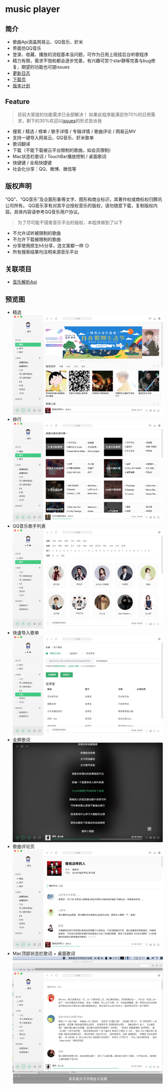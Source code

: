 # music player

## 简介
- 歌曲Api涵盖网易云、QQ音乐、虾米
- 界面仿QQ音乐
- 登录、收藏、播放的流程基本没问题，可作为日用上班挂后台听歌程序
- 精力有限，需求不饱和都会逐步完善，有兴趣可赏个star静等完善与bug修复，期望的功能也可提issues
- [更新日志](https://github.com/Hxiaodou/music/blob/master/CHANGELOG.md)
- [下载页](https://github.com/Hxiaodou/music/releases) 
- [版本计划](https://github.com/Hxiaodou/music/projects)

## Feature
> 目前大家提的功能需求已全部解决！
> 如果此程序能满足你70%的日用需求，剩下的30%欢迎以[issues](https://github.com/Hxiaodou/music/issues)的形式告诉我
- 搜索 / 精选 / 榜单 / 歌手详情 / 专辑详情 / 歌曲评论 / 网易云MV
- 支持一键导入网易云、QQ音乐、虾米歌单
- 歌词翻译
- 下载（不能下载被云平台限制的歌曲，如会员限制）
- Mac状态栏歌词 / TouchBar播放控制 / 桌面歌词
- 快键键 / 全局快捷键
- 社会化分享：QQ、微博、微信等

## 版权声明
“QQ”、“QQ音乐”及企鹅形象等文字、图形和商业标识，其著作权或商标权归腾讯公司所有。 QQ音乐享有对其平台授权音乐的版权，请勿随意下载，复制版权内容。具体内容请参考QQ音乐用户协议。

> 为了尽可能不侵害音乐平台的版权，本程序做到了以下
- 不允许试听被限制的歌曲
- 不允许下载被限制的歌曲
- 分享使用原生h5分享，连文案都一样 :smirk:
- 所有搜索结果均注明来源音乐平台

## 关联项目
- [音乐解析Api](https://github.com/Hxiaodou/musicApi)

## 预览图
- 精选
![](screenshot/1.png)
- 排行
![](screenshot/rank.png)
- QQ音乐歌手列表
![](screenshot/2.png)
- 快速导入歌单
![](screenshot/3.png)
- 全屏歌词
![](screenshot/4.png)
- 歌曲评论页
![](screenshot/5.png)
- Mac顶部状态栏歌词 + 桌面歌词
![](screenshot/6.png)

